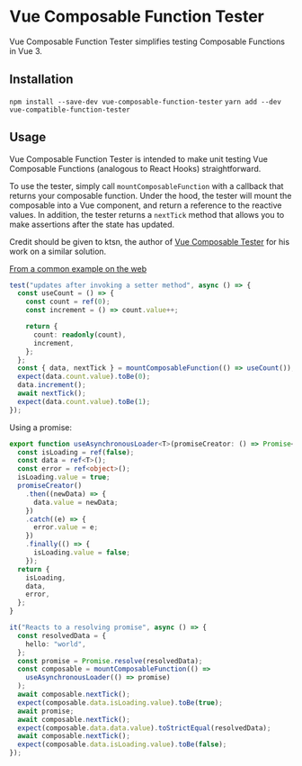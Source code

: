 # Vue Composable Function Tester

Vue Composable Function Tester simplifies testing Composable Functions in Vue 3.

## Installation

`npm install --save-dev vue-composable-function-tester`
`yarn add --dev vue-compatible-function-tester`

## Usage

Vue Composable Function Tester is intended to make unit testing Vue Composable Functions
(analogous to React Hooks) straightforward.

To use the tester, simply call `mountComposableFunction` with a callback that returns your composable function.
Under the hood, the tester will mount the composable into a Vue component, and return a reference
to the reactive values. In addition, the tester returns a `nextTick` method that allows you to make assertions after the state has updated.

Credit should be given to ktsn, the author of [Vue Composable Tester](https://github.com/ktsn/vue-composable-tester) for his work on a similar solution.

[From a common example on the web](https://vueschool.io/articles/vuejs-tutorials/what-is-a-vue-js-composable/)
```typescript
test("updates after invoking a setter method", async () => {
  const useCount = () => {
    const count = ref(0);
    const increment = () => count.value++;

    return {
      count: readonly(count),
      increment,
    };
  };
  const { data, nextTick } = mountComposableFunction(() => useCount());
  expect(data.count.value).toBe(0);
  data.increment();
  await nextTick();
  expect(data.count.value).toBe(1);
});
```

Using a promise:
```typescript
export function useAsynchronousLoader<T>(promiseCreator: () => Promise<T>) {
  const isLoading = ref(false);
  const data = ref<T>();
  const error = ref<object>();
  isLoading.value = true;
  promiseCreator()
    .then((newData) => {
      data.value = newData;
    })
    .catch((e) => {
      error.value = e;
    })
    .finally(() => {
      isLoading.value = false;
    });
  return {
    isLoading,
    data,
    error,
  };
}

it("Reacts to a resolving promise", async () => {
  const resolvedData = {
    hello: "world",
  };
  const promise = Promise.resolve(resolvedData);
  const composable = mountComposableFunction(() =>
    useAsynchronousLoader(() => promise)
  );
  await composable.nextTick();
  expect(composable.data.isLoading.value).toBe(true);
  await promise;
  await composable.nextTick();
  expect(composable.data.data.value).toStrictEqual(resolvedData);
  await composable.nextTick();
  expect(composable.data.isLoading.value).toBe(false);
});
```
